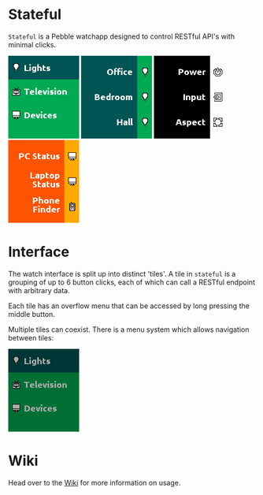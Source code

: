 # Stateful

`Stateful` is a Pebble watchapp designed to control RESTful API's with minimal clicks. 

![](markdown_resources/example1.png)
![](markdown_resources/example2.png)
![](markdown_resources/example3.png)
![](markdown_resources/example4.png)

# Interface

The watch interface is split up into distinct 'tiles'. A tile in `stateful` is a grouping of up to 6 button clicks, each of which can call a RESTful endpoint with arbitrary data.

Each tile has an overflow menu that can be accessed by long pressing the middle button.

Multiple tiles can coexist. There is a menu system which allows navigation between tiles:

![](markdown_resources/menuing.gif)
# Wiki

Head over to the [Wiki](../../wiki) for more information on usage.